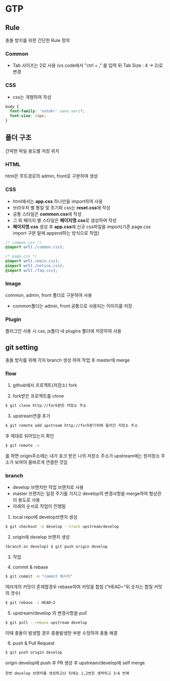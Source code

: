 # GTP
## Rule
충돌 방지를 위한 간단한 Rule 정의
### Common
- Tab 사이즈는 2로 사용 (vs code에서 "ctrl + ," 를 입력 뒤 Tab Size : 4 -> 2)로 변경
### CSS
- css는 개행하여 작성
```css
body {
  font-family: 'notokr' sans-serif;
  font-size: 14px;
}
```

## 폴더 구조
간략한 파일 용도별 저장 위치
### HTML
html은 루트경로의 admin, front로 구분하여 생성

### CSS
- html에서는 **app.css** 하나만을 import하여 사용
- 브라우저 별 통일 및 초기화 css는 **reset.css**에 작성
- 공통 스타일은 **common.css**에 작성
- 그 외 페이지 별 스타일은 **페이지명.css**로 생성하여 작성
- **페이지명.css** 생성 후 **app.css**에 신규 css파일을 import(기존 page.css import 구문 밑에 append하는 방식으로 작업)
```css
/* common.css */
@import url(./common.css);

/* page.css */
@import url(./main.css);
@import url(./notice.css);
@import url(./faq.css);
```

### Image
common, admin, front 폴더로 구분하여 사용
- common폴더는 admin, front 공통으로 사용되는 이미지를 저장

### Plugin
플러그인 사용 시 css, js폴더 내 plugins 폴더에 저장하여 사용

## git setting
충돌 방지를 위해 각자 branch 생성 하여 작업 후 master에 merge
### flow
1. github에서 프로젝트(저장소) fork

2. fork받은 프로젝트를 clone
```bash
$ git clone http://fork받은 저장소 주소
```

3. upstream연결 추가
```bash
$ git remote add upstream http://fork받기위해 들어간 저장소 주소
```
후 제대로 되어있는지 확인
```bash
$ git remote -v
```
를 하면 origin주소에는 내가 포크 받은 나의 저장소 주소가 upstream에는 원저장소 주소가 보여야 올바르게 연결한 것임
### branch
- develop 브랜치만 작업 브랜치로 사용
- master 브랜치는 일정 주기를 가지고 develop의 변경사항을 merge하여 형상관리 용도로 사용
- 아래의 순서로 작업이 진행됨

1. local repo에 develop브랜치 생성
```bash
$ git checkout -b develop --track upstream/develop
```

2. origin에 develop 브랜치 생성
```bash
(branch on develop) $ git push origin develop
```

3. 작업

4. commit & rebase
```bash
$ git commit -m "commit 메시지"
```
여러개의 커밋이 존재할경우 rebase하여 커밋을 합침 ("HEAD~"뒤 숫자는 합칠 커밋의 갯수)
```bash
$ git rebase -i HEAD~2
```

5. upstream/develop 의 변경사항을 pull
```bash
$ git pull --rebase upstream develop
```
이때 충돌이 발생할 경우 충돌발생한 부분 수정하여 충돌 해결

6. push & Pull Request
```bash
$ git push origin develop
```
origin develop에 push 후 PR 생성 후 upstream/develop에 self merge

```
한번 develop 브랜치를 생성하고난 뒤에는 1,2번은 생략하고 3~6 반복
```